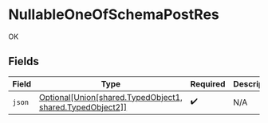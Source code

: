 # NullableOneOfSchemaPostRes

OK


## Fields

| Field                                                                                                                  | Type                                                                                                                   | Required                                                                                                               | Description                                                                                                            |
| ---------------------------------------------------------------------------------------------------------------------- | ---------------------------------------------------------------------------------------------------------------------- | ---------------------------------------------------------------------------------------------------------------------- | ---------------------------------------------------------------------------------------------------------------------- |
| `json`                                                                                                                 | [Optional[Union[shared.TypedObject1, shared.TypedObject2]]](../../models/operations/nullableoneofschemapostresjson.md) | :heavy_check_mark:                                                                                                     | N/A                                                                                                                    |